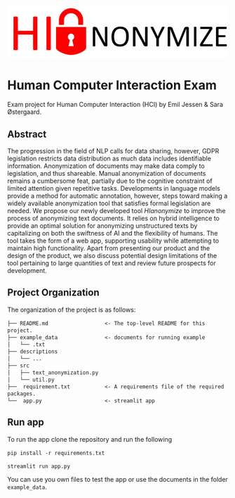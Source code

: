 <p align="center">
  
![My image](https://github.com/saraoe/HCI_exam/blob/main/fig/logo-removebg.png)

# Human Computer Interaction Exam

Exam project for Human Computer Interaction (HCI) by Emil Jessen &amp; Sara Østergaard.
</p>

## Abstract
The progression in the field of NLP calls for data sharing, however, GDPR legislation restricts data distribution as much data includes identifiable information. Anonymization of documents may make data comply to legislation, and thus shareable. Manual anonymization of documents remains a cumbersome feat, partially due to the cognitive constraint of limited attention given repetitive tasks. Developments in language models provide a method for automatic annotation, however, steps toward making a widely available anonymization tool that satisfies formal legislation are needed.
We propose our newly developed tool _HIanonymize_ to improve the process of anonymizing text documents. It relies on hybrid intelligence to provide an optimal solution for anonymizing unstructured texts by capitalizing on both the swiftness of AI and the flexibility of humans. The tool takes the form of a web app, supporting usability while attempting to maintain high functionality.
Apart from presenting our product and the design of the product, we also discuss potential design limitations of the tool pertaining to large quantities of text and review future prospects for development.

## Project Organization
The organization of the project is as follows:

```
├── README.md                  <- The top-level README for this project.
├── example_data               <- documents for running example   
│   └── .txt
├── descriptions
│   └── ...    
├── src   
│   ├── text_anonymization.py                 
│   └── util.py
├──  requirement.txt           <- A requirements file of the required packages.
└──  app.py                    <- streamlit app
```

## Run app
To run the app clone the repository and run the following
```
pip install -r requirements.txt
```

```
streamlit run app.py
```

You can use you own files to test the app or use the documents in the folder ```example_data```.
